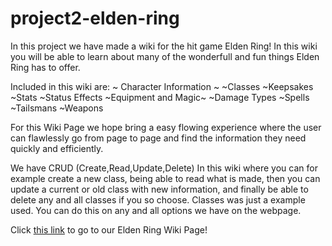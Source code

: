 # project2-elden-ring


In this project we have made a wiki for the hit game Elden Ring! In this wiki you will be able to learn about many of the wonderfull and fun things Elden Ring has to offer. 

Included in this wiki are:
~ Character Information ~
~Classes 
~Keepsakes 
~Stats
~Status Effects 
~Equipment and Magic~
~Damage Types
~Spells
~Tailsmans
~Weapons

For this Wiki Page we hope bring a easy flowing experience where the user can flawlessly go from page to page and find the information they need quickly and efficiently.

We have CRUD (Create,Read,Update,Delete) In this wiki where you can for example create a new class, being able to read what is made, then you can update a current or old class with new information, and finally be able to delete any and all classes if you so choose. Classes was just a example used. You can do this on any and all options we have on the webpage.


Click [this link](https://elden-ring.onrender.com) to go to our Elden Ring Wiki Page!